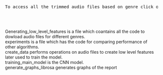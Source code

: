 <pre>To access all the trimmed audio files based on genre click on this link : https://tcdud-my.sharepoint.com/:f:/g/personal/bahuguns_tcd_ie/EjekotFSnGVEjQCr3f8XxRoBSPmZsZdER6YvZuDfkkfSrQ?e=YXcdh2 </pre>
<br  />
<br  />
<br  />
Generating_low_level_features is a file which coantains all the code to dowload audio files for different genres.<br  />
experiments is a file which has the code for comparing performance of other algorithms.<br  />
create_data performs operations on audio files to create low level features later used to train the model.<br  />
training_main_model is the CNN model.<br  />
generate_graphs_librosa generates graphs of the report<br  />

